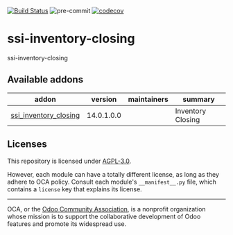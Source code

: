 [![Build Status](https://travis-ci.com/open-synergy/ssi-inventory-closing.svg?branch=14.0)](https://travis-ci.com/open-synergy/ssi-inventory-closing)
![pre-commit](https://github.com/open-synergy/ssi-inventory-closing/actions/workflows/pre-commit.yml/badge.svg)
[![codecov](https://codecov.io/gh/open-synergy/ssi-inventory-closing/branch/14.0/graph/badge.svg)](https://codecov.io/gh/open-synergy/ssi-inventory-closing)

<!-- /!\ do not modify above this line -->

# ssi-inventory-closing

ssi-inventory-closing

<!-- /!\ do not modify below this line -->

<!-- prettier-ignore-start -->

[//]: # (addons)

Available addons
----------------
addon | version | maintainers | summary
--- | --- | --- | ---
[ssi_inventory_closing](ssi_inventory_closing/) | 14.0.1.0.0 |  | Inventory Closing

[//]: # (end addons)

<!-- prettier-ignore-end -->

## Licenses

This repository is licensed under [AGPL-3.0](LICENSE).

However, each module can have a totally different license, as long as they adhere to OCA
policy. Consult each module's `__manifest__.py` file, which contains a `license` key
that explains its license.

----

OCA, or the [Odoo Community Association](http://odoo-community.org/), is a nonprofit
organization whose mission is to support the collaborative development of Odoo features
and promote its widespread use.
